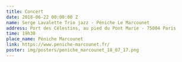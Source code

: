 ```yaml
---
title: Concert
date: 2018-06-22 00:00:00 Z
name: Serge Lavalette Trio jazz - Péniche Le Marcounet
address: Port des Célestins, au pied du Pont Marie - 75004 Paris
time: 19h30
place_name: Péniche Marcounet
link: https://www.peniche-marcounet.fr/
poster: img/posters/peniche_marcounet_18_07_17.png
---
```


